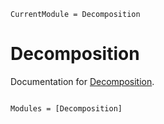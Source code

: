 ```@meta
CurrentModule = Decomposition
```

# Decomposition

Documentation for [Decomposition](https://github.com/sstroemer/Decomposition.jl).

```@index
```

```@autodocs
Modules = [Decomposition]
```
